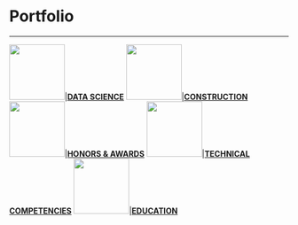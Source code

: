 # Portfolio
---

<img src="images/dummy_thumbnail.jpg?raw=true" width = "100"/>|[**DATA SCIENCE**](https://annacjacobson.github.io/data_science)
<img src="images/dummy_thumbnail.jpg?raw=true" width = "100"/>|[**CONSTRUCTION**](https://annacjacobson.github.io/construction)
<img src="images/dummy_thumbnail.jpg?raw=true" width = "100"/>|[**HONORS & AWARDS**](https://annacjacobson.github.io/honors_awards)
<img src="images/dummy_thumbnail.jpg?raw=true" width = "100"/>|[**TECHNICAL COMPETENCIES**](https://annacjacobson.github.io/tech)
<img src="images/dummy_thumbnail.jpg?raw=true" width = "100"/>|[**EDUCATION**](https://annacjacobson.github.io/education)


